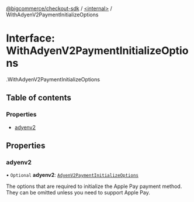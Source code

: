 [@bigcommerce/checkout-sdk](../README.md) / [<internal\>](../modules/internal_.md) / WithAdyenV2PaymentInitializeOptions

# Interface: WithAdyenV2PaymentInitializeOptions

[<internal>](../modules/internal_.md).WithAdyenV2PaymentInitializeOptions

## Table of contents

### Properties

- [adyenv2](internal_.WithAdyenV2PaymentInitializeOptions.md#adyenv2)

## Properties

### adyenv2

• `Optional` **adyenv2**: [`AdyenV2PaymentInitializeOptions`](internal_.AdyenV2PaymentInitializeOptions.md)

The options that are required to initialize the Apple Pay payment
method. They can be omitted unless you need to support Apple Pay.
